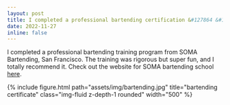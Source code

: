 ```yaml
---
layout: post
title: I completed a professional bartending certification &#127864 &#127881 &#129395
date: 2022-11-27
inline: false
---
```


I completed a professional bartending training program from SOMA Bartending, San Francisco. The training was rigorous but super fun, and I totally recommend it.
Check out the website for SOMA bartending school <a href="https://www.somabartending.com/">here</a>.


<div class="row">
    <div class="col-sm mt-3 mt-md-0">
        {% include figure.html path="assets/img/bartending.jpg" title="bartending certificate" class="img-fluid z-depth-1 rounded" width="500" %}
    </div>
</div>
